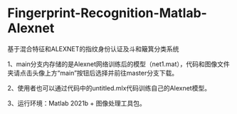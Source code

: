 # Fingerprint-Recognition-Matlab-Alexnet
基于混合特征和ALEXNET的指纹身份认证及斗和簸箕分类系统

1、main分支内存储的是Alexnet网络训练后的模型（net1.mat），代码和图像文件夹请点击头像上方“main”按钮后选择并前往master分支下载。

2、使用者也可以通过代码中的untitled.mlx代码训练自己的Alexnet模型。

3、运行环境：Matlab 2021b + 图像处理工具包。
